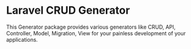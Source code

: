 # Laravel CRUD Generator

This Generator package provides various generators like CRUD, API, Controller, Model, Migration, View for your painless development of your applications.
